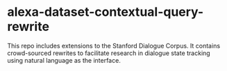 # alexa-dataset-contextual-query-rewrite
This repo includes extensions to the Stanford Dialogue Corpus. It contains crowd-sourced rewrites to facilitate research in dialogue state tracking using natural language as the interface.

